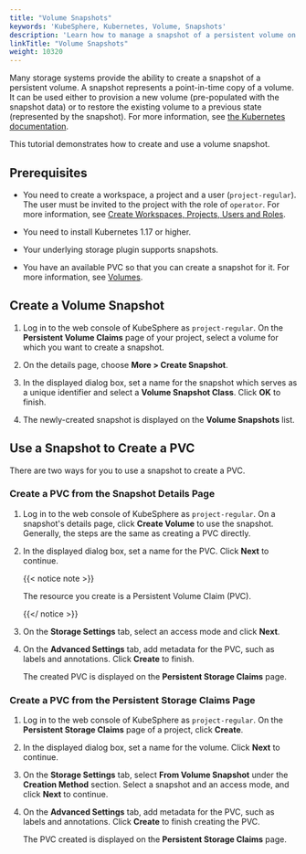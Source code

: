 ```yaml
---
title: "Volume Snapshots"
keywords: 'KubeSphere, Kubernetes, Volume, Snapshots'
description: 'Learn how to manage a snapshot of a persistent volume on KubeSphere.'
linkTitle: "Volume Snapshots"
weight: 10320
---
```


Many storage systems provide the ability to create a snapshot of a persistent volume. A snapshot represents a point-in-time copy of a volume. It can be used either to provision a new volume (pre-populated with the snapshot data) or to restore the existing volume to a previous state (represented by the snapshot). For more information, see [the Kubernetes documentation](https://kubernetes.io/docs/concepts/storage/volume-snapshots/).

This tutorial demonstrates how to create and use a volume snapshot.

## Prerequisites

- You need to create a workspace, a project and a user (`project-regular`). The user must be invited to the project with the role of `operator`. For more information, see [Create Workspaces, Projects, Users and Roles](../../../quick-start/create-workspace-and-project/).

- You need to install Kubernetes 1.17 or higher.

- Your underlying storage plugin supports snapshots.

- You have an available PVC so that you can create a snapshot for it. For more information, see [Volumes](../volumes/).

## Create a Volume Snapshot

1. Log in to the web console of KubeSphere as `project-regular`. On the **Persistent Volume Claims** page of your project, select a volume for which you want to create a snapshot.
2. On the details page, choose **More > Create Snapshot**.
3. In the displayed dialog box, set a name for the snapshot which serves as a unique identifier and select a **Volume Snapshot Class**. Click **OK** to finish.

4. The newly-created snapshot is displayed on the **Volume Snapshots** list.


## Use a Snapshot to Create a PVC

There are two ways for you to use a snapshot to create a PVC.

### Create a PVC from the Snapshot Details Page

1. Log in to the web console of KubeSphere as `project-regular`. On a snapshot's details page, click **Create Volume** to use the snapshot. Generally, the steps are the same as creating a PVC directly.

2. In the displayed dialog box, set a name for the PVC. Click **Next** to continue.

   {{< notice note >}}

   The resource you create is a Persistent Volume Claim (PVC).

   {{</ notice >}} 

3. On the **Storage Settings** tab, select an access mode and click **Next**.

4. On the **Advanced Settings** tab, add metadata for the PVC, such as labels and annotations. Click **Create** to finish.

   The created PVC is displayed on the **Persistent Storage Claims** page.

### Create a PVC from the Persistent Storage Claims Page

1. Log in to the web console of KubeSphere as `project-regular`. On the **Persistent Storage Claims** page of a project, click **Create**.

2. In the displayed dialog box, set a name for the volume. Click **Next** to continue.

3. On the **Storage Settings** tab, select **From Volume Snapshot** under the **Creation Method** section. Select a snapshot and an access mode, and click **Next** to continue.

4. On the **Advanced Settings** tab, add metadata for the PVC, such as labels and annotations. Click **Create** to finish creating the PVC.

   The PVC created is displayed on the **Persistent Storage Claims** page.